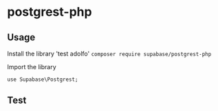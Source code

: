 # postgrest-php
## Usage
Install the library
'test adolfo'
`composer require supabase/postgrest-php`

Import the library

`use Supabase\Postgrest;`


## Test
